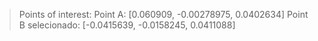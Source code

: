 > Points of interest:
Point A: [0.060909, -0.00278975, 0.0402634]
Point B selecionado: [-0.0415639, -0.0158245, 0.0411088]